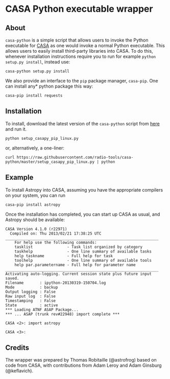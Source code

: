 CASA Python executable wrapper
==============================

About
-----

``casa-python`` is a simple script that allows users to invoke the 
Python executable for [CASA](http://casa.nrao.edu/) as one would 
invoke a normal Python executable. This allows users to easily install 
third-party libraries into CASA. To do this, whenever installation 
instructions require you to run for example ``python setup.py install``, 
instead use:

    casa-python setup.py install

We also provide an interface to the ``pip`` package manager, ``casa-pip``. One can install
any\* python package this way:

    casa-pip install requests

Installation
------------

To install, download the latest version of the ``casa-python`` script from
[here](https://raw.githubusercontent.com/radio-tools/casa-python/master/setup_casapy_pip_linux.py)
and run it.

    python setup_casapy_pip_linux.py

or, alternatively, a one-liner:

    curl https://raw.githubusercontent.com/radio-tools/casa-python/master/setup_casapy_pip_linux.py | python 

Example
-------

To install Astropy into CASA, assuming you have the appropriate compilers on
your system, you can run

    casa-pip install astropy

Once the installation has completed, you can start up CASA as usual, and 
Astropy should be available:

    CASA Version 4.1.0 (r22971)
      Compiled on: Thu 2013/02/21 17:38:25 UTC
    ___________________________________________________________________
        For help use the following commands:
        tasklist               - Task list organized by category
        taskhelp               - One line summary of available tasks
        help taskname          - Full help for task
        toolhelp               - One line summary of available tools
        help par.parametername - Full help for parameter name
    ___________________________________________________________________
    Activating auto-logging. Current session state plus future input saved.
    Filename       : ipython-20130319-150704.log
    Mode           : backup
    Output logging : False
    Raw input log  : False
    Timestamping   : False
    State          : active
    *** Loading ATNF ASAP Package...
    *** ... ASAP (trunk rev#22948) import complete ***

    CASA <2>: import astropy

    CASA <3>: 


Credits
-------

The wrapper was prepared by Thomas Robitaille (@astrofrog) based on code from
CASA, with contributions from Adam Leroy and Adam Ginsburg (@keflavich).
